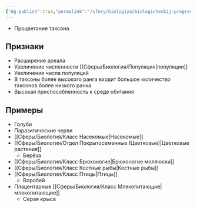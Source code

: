 ```yaml
---
{"dg-publish":true,"permalink":"/sfery/biologiya/biologicheskij-progress/","tags":["Эволюция"]}
---
```


- Процветание таксона 
## Признаки 
- Расширение ареала 
- Увеличение численности [[Сферы/Биология/Популяция\|популяции]]
- Увеличение числа популяций 
- В таксоны более высокого ранга входит большое количество таксонов более низкого ранка 
- Высокая приспособленность к среде обитания 
## Примеры 
- Голуби 
- Паразитические черви 
- [[Сферы/Биология/Класс Насекомые\|Насекомые]]
- [[Сферы/Биология/Отдел Покрытосеменные (Цветковые)\|Цветковые растения]]
	- Берёза 
- [[Сферы/Биология/Класс Брюхоногие\|Брюхоногие моллюски]]
- [[Сферы/Биология/Класс Костные рыбы\|Костные рыбы]]
- [[Сферы/Биология/Класс Птицы\|Птицы]]
	- Воробей
- Плацентарные [[Сферы/Биология/Класс Млекопитающие\|млекопитающие]]
	- Серая крыса 
